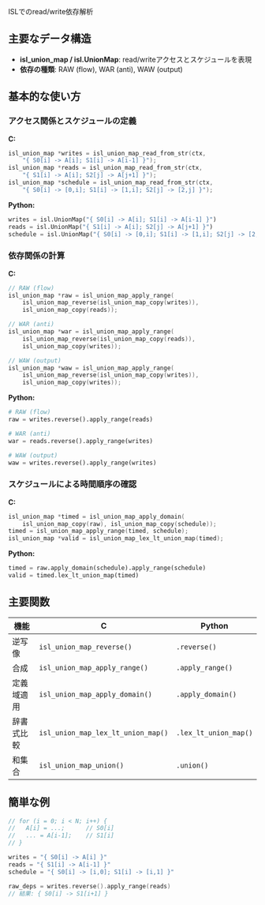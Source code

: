 ISLでのread/write依存解析

## 主要なデータ構造

- **isl_union_map / isl.UnionMap**: read/writeアクセスとスケジュールを表現
- **依存の種類**: RAW (flow), WAR (anti), WAW (output)

## 基本的な使い方

### アクセス関係とスケジュールの定義

**C:**
```c
isl_union_map *writes = isl_union_map_read_from_str(ctx,
    "{ S0[i] -> A[i]; S1[i] -> A[i-1] }");
isl_union_map *reads = isl_union_map_read_from_str(ctx,
    "{ S1[i] -> A[i]; S2[j] -> A[j+1] }");
isl_union_map *schedule = isl_union_map_read_from_str(ctx,
    "{ S0[i] -> [0,i]; S1[i] -> [1,i]; S2[j] -> [2,j] }");
```

**Python:**
```python
writes = isl.UnionMap("{ S0[i] -> A[i]; S1[i] -> A[i-1] }")
reads = isl.UnionMap("{ S1[i] -> A[i]; S2[j] -> A[j+1] }")
schedule = isl.UnionMap("{ S0[i] -> [0,i]; S1[i] -> [1,i]; S2[j] -> [2,j] }")
```

### 依存関係の計算

**C:**
```c
// RAW (flow)
isl_union_map *raw = isl_union_map_apply_range(
    isl_union_map_reverse(isl_union_map_copy(writes)), 
    isl_union_map_copy(reads));

// WAR (anti)
isl_union_map *war = isl_union_map_apply_range(
    isl_union_map_reverse(isl_union_map_copy(reads)),
    isl_union_map_copy(writes));

// WAW (output)
isl_union_map *waw = isl_union_map_apply_range(
    isl_union_map_reverse(isl_union_map_copy(writes)),
    isl_union_map_copy(writes));
```

**Python:**
```python
# RAW (flow)
raw = writes.reverse().apply_range(reads)

# WAR (anti)
war = reads.reverse().apply_range(writes)

# WAW (output)
waw = writes.reverse().apply_range(writes)
```

### スケジュールによる時間順序の確認

**C:**
```c
isl_union_map *timed = isl_union_map_apply_domain(
    isl_union_map_copy(raw), isl_union_map_copy(schedule));
timed = isl_union_map_apply_range(timed, schedule);
isl_union_map *valid = isl_union_map_lex_lt_union_map(timed);
```

**Python:**
```python
timed = raw.apply_domain(schedule).apply_range(schedule)
valid = timed.lex_lt_union_map(timed)
```

## 主要関数

| 機能 | C | Python |
|------|---|--------|
| 逆写像 | `isl_union_map_reverse()` | `.reverse()` |
| 合成 | `isl_union_map_apply_range()` | `.apply_range()` |
| 定義域適用 | `isl_union_map_apply_domain()` | `.apply_domain()` |
| 辞書式比較 | `isl_union_map_lex_lt_union_map()` | `.lex_lt_union_map()` |
| 和集合 | `isl_union_map_union()` | `.union()` |

## 簡単な例

```c
// for (i = 0; i < N; i++) {
//   A[i] = ...;      // S0[i]
//   ... = A[i-1];    // S1[i]
// }

writes = "{ S0[i] -> A[i] }"
reads = "{ S1[i] -> A[i-1] }"
schedule = "{ S0[i] -> [i,0]; S1[i] -> [i,1] }"

raw_deps = writes.reverse().apply_range(reads)
// 結果: { S0[i] -> S1[i+1] }
```
